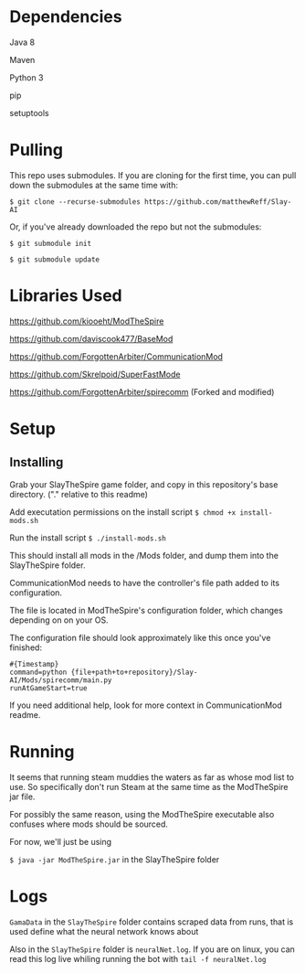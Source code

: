 # Dependencies
Java 8

Maven

Python 3

pip

setuptools

# Pulling
This repo uses submodules. If you are cloning for the first time, you can pull down the submodules at the same time with:

```$ git clone --recurse-submodules https://github.com/matthewReff/Slay-AI ```

Or, if you've already downloaded the repo but not the submodules:

```$ git submodule init ```

```$ git submodule update```

# Libraries Used
https://github.com/kiooeht/ModTheSpire

https://github.com/daviscook477/BaseMod

https://github.com/ForgottenArbiter/CommunicationMod

https://github.com/Skrelpoid/SuperFastMode

https://github.com/ForgottenArbiter/spirecomm (Forked and modified)

# Setup
## Installing

Grab your SlayTheSpire game folder, and copy in this repository's base directory. ("." relative to this readme)

Add executation permissions on the install script ```$ chmod +x install-mods.sh```

Run the install script ```$ ./install-mods.sh```

This should install all mods in the /Mods folder, and dump them into the SlayTheSpire folder.

CommunicationMod needs to have the controller's file path added to its configuration.

The file is located in ModTheSpire's configuration folder, which changes depending on on your OS.

The configuration file should look approximately like this once you've finished: 

```
#{Timestamp}
command=python {file+path+to+repository}/Slay-AI/Mods/spirecomm/main.py
runAtGameStart=true
```

If you need additional help, look for more context in CommunicationMod readme.

# Running
It seems that running steam muddies the waters as far as whose mod list to use. So specifically don't run Steam at the same time as the ModTheSpire jar file.

For possibly the same reason, using the ModTheSpire executable also confuses where mods should be sourced.

For now, we'll just be using

```$ java -jar ModTheSpire.jar``` in the SlayTheSpire folder

# Logs
`GamaData` in the `SlayTheSpire` folder contains scraped data from runs, that is used define what the neural network knows about

Also in the `SlayTheSpire` folder is `neuralNet.log`. If you are on linux, you can read this log live whiling running the bot with `tail -f neuralNet.log`